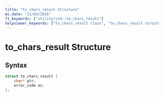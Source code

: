 ```yaml
---
title: "to_chars_result Structure"
ms.date: "11/04/2016"
f1_keywords: ["utility/std::to_chars_result"]
helpviewer_keywords: ["to_chars_result class", "to_chars_result structure"]
---
```

# to_chars_result Structure

## Syntax

```cpp
struct to_chars_result {
    char* ptr;
    error_code ec;
};
```
